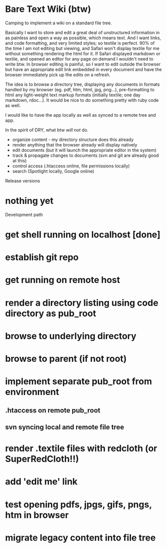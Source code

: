 Bare Text Wiki (btw)
====================

Camping to implement a wiki on a standard file tree.

Basically I want to store and edit a great deal of unstructured information in as painless and open a way as possible, which means text. And I want links, and code formatting, and very limited styles; so textile is perfect. 90% of the time I am not editing but viewing, and Safari won't display textile for me without something rendering the html for it. If Safari displayed markdown or textile, and opened an editor for any page on demand I wouldn't need to write btw. In browser editing is painful, so I want to edit outside the browser but have an appropriate edit link embedded in every document and have the browser immediately pick up the edits on a refresh. 

The idea is to browse a directory tree, displaying any documents in formats handled by my browser (eg. pdf, htm, html, jpg, png...), pre-formatting to html any light-weight text markup formats (initially textile; one day markdown, rdoc...). It would be nice to do something pretty with ruby code as well.

I would like to have the app locally as well as synced to a remote tree and app.

In the spirit of DRY, what btw *will not* do.

* organize content - my directory structure does this already
* render anything that the browser already will display natively
* edit documents (but it will launch the appropriate editor in the system)
* track & propagate changes to documents (svn and git are already good at this)
* control access (.htaccess online, file permissions locally)
* search (Spotlight locally, Google online)

Release versions

# nothing yet

Development path

# get shell running on localhost [done]
# establish git repo
# get running on remote host
# render a directory listing using code directory as pub_root
# browse to underlying directory
# browse to parent (if not root)
# implement separate pub_root from environment
## .htaccess on remote pub_root
## svn syncing local and remote file tree
# render .textile files with redcloth (or SuperRedCloth!!)
# add 'edit me' link
# test opening pdfs, jpgs, gifs, pngs, htm in browser
# migrate legacy content into file tree


